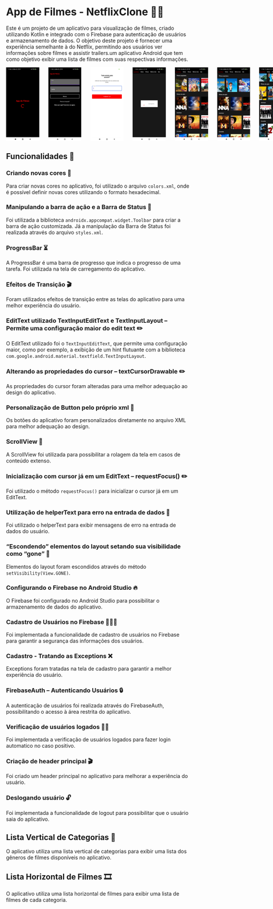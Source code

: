 # App de Filmes - NetflixClone 🎥🍿

Este é um projeto de um aplicativo para visualização de filmes, criado utilizando Kotlin e integrado com o Firebase para autenticação de usuários e armazenamento de dados. O objetivo deste projeto é fornecer uma experiência semelhante à do Netflix, permitindo aos usuários ver informações sobre filmes e assistir trailers.um aplicativo Android que tem como objetivo exibir uma lista de filmes com suas respectivas informações.

<div style="display:flex">
    <img src="AppFilmes-Screenshots/TelaCarregamento.jpg" width="18%" height="18%" style="margin-right:25px">
    <img src="AppFilmes-Screenshots/Login.jpg" width="18%" height="18%" style="margin-right:25px">
    <img src="AppFilmes-Screenshots/Cadastro.jpg" width="18%" height="18%" style="margin-right:25px">
    <img src="AppFilmes-Screenshots/CarregamentoFilmes.jpg" width="18%" height="18%" style="margin-right:25px">
    <img src="AppFilmes-Screenshots/Filmes1.jpg" width="18%" height="18%" style="margin-right:25px">
    <img src="AppFilmes-Screenshots/Filmes2.jpg" width="18%" height="18%" style="margin-right:25px">
    <img src="AppFilmes-Screenshots/Filmes3.jpg" width="18%" height="18%" style="margin-right:25px">
    <img src="AppFilmes-Screenshots/InfoFilme1.jpg" width="18%" height="18%" style="margin-right:25px">
    <img src="AppFilmes-Screenshots/InfoFilme2.jpg" width="18%" height="18%" style="margin-right:25px">
</div>

##

## Funcionalidades 🧰

### Criando novas cores 🎨

Para criar novas cores no aplicativo, foi utilizado o arquivo `colors.xml`, onde é possível definir novas cores utilizando o formato hexadecimal.

### Manipulando a barra de ação e a Barra de Status 🌟

Foi utilizada a biblioteca `androidx.appcompat.widget.Toolbar` para criar a barra de ação customizada. Já a manipulação da Barra de Status foi realizada através do arquivo `styles.xml`.

### ProgressBar ⏳

A ProgressBar é uma barra de progresso que indica o progresso de uma tarefa. Foi utilizada na tela de carregamento do aplicativo.

### Efeitos de Transição 🎬

Foram utilizados efeitos de transição entre as telas do aplicativo para uma melhor experiência do usuário.

### EditText utilizado TextInputEditText e TextInputLayout – Permite uma configuração maior do edit text ✏️

O EditText utilizado foi o `TextInputEditText`, que permite uma configuração maior, como por exemplo, a exibição de um hint flutuante com a biblioteca `com.google.android.material.textfield.TextInputLayout`.

### Alterando as propriedades do cursor – textCursorDrawable ✏️

As propriedades do cursor foram alteradas para uma melhor adequação ao design do aplicativo.

### Personalização de Button pelo próprio xml 🎨

Os botões do aplicativo foram personalizados diretamente no arquivo XML para melhor adequação ao design.

### ScrollView 📜

A ScrollView foi utilizada para possibilitar a rolagem da tela em casos de conteúdo extenso.

### Inicialização com cursor já em um EditText – requestFocus() ✏️

Foi utilizado o método `requestFocus()` para inicializar o cursor já em um EditText.

### Utilização de helperText para erro na entrada de dados 🚫

Foi utilizado o helperText para exibir mensagens de erro na entrada de dados do usuário.

### “Escondendo” elementos do layout setando sua visibilidade como “gone” 🙈

Elementos do layout foram escondidos através do método `setVisibility(View.GONE)`.

### Configurando o Firebase no Android Studio 🔥

O Firebase foi configurado no Android Studio para possibilitar o armazenamento de dados do aplicativo.

### Cadastro de Usuários no Firebase 🧑‍🤝‍🧑

Foi implementada a funcionalidade de cadastro de usuários no Firebase para garantir a segurança das informações dos usuários.

### Cadastro - Tratando as Exceptions ❌

Exceptions foram tratadas na tela de cadastro para garantir a melhor experiência do usuário.

### FirebaseAuth – Autenticando Usuários 🔒

A autenticação de usuários foi realizada através do FirebaseAuth, possibilitando o acesso à área restrita do aplicativo.

### Verificação de usuários logados 🕵️‍♂️

Foi implementada a verificação de usuários logados para fazer login automatico no caso positivo.

### Criação de header principal 🎬

Foi criado um header principal no aplicativo para melhorar a experiência do usuário.

### Deslogando usuário 🔓

Foi implementada a funcionalidade de logout para possibilitar que o usuário saia do aplicativo.

## Lista Vertical de Categorias 📜

O aplicativo utiliza uma lista vertical de categorias para exibir uma lista dos gêneros de filmes disponíveis no aplicativo.

## Lista Horizontal de Filmes 🎞️

O aplicativo utiliza uma lista horizontal de filmes para exibir uma lista de filmes de cada categoria.


